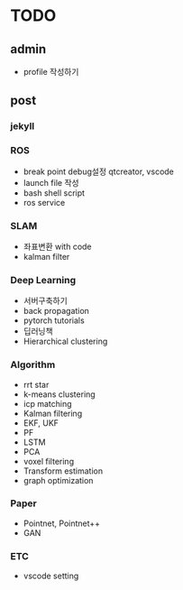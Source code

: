 # TODO

## admin

- profile 작성하기

## post

### jekyll

### ROS

- break point debug설정 qtcreator, vscode
- launch file 작성
- bash shell script
- ros service

### SLAM

- 좌표변환 with code
- kalman filter

### Deep Learning

- 서버구축하기
- back propagation
- pytorch tutorials
- 딥러닝책
- Hierarchical clustering

### Algorithm

- rrt star
- k-means clustering
- icp matching
- Kalman filtering
- EKF, UKF
- PF
- LSTM
- PCA
- voxel filtering
- Transform estimation
- graph optimization

### Paper

- Pointnet, Pointnet++
- GAN

### ETC

- vscode setting

